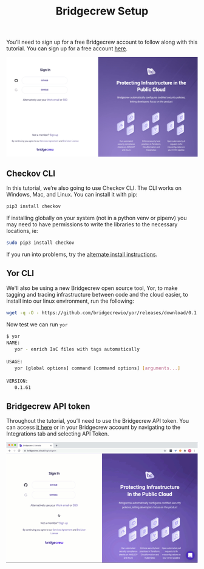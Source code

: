 ﻿---
title: "Bridgecrew Setup"
chapter: false
weight: 13
pre: "<b>3.2 </b>"
---

You’ll need to sign up for a free Bridgecrew account to follow along with this tutorial. You can sign up for a free account [here](https://bridgecrew.cloud/?utm_source=awsworkshop).

![Signup to Bridgecrew](./images/signup_bridgecrew.png)

## Checkov CLI
In this tutorial, we’re also going to use Checkov CLI. The CLI works on Windows, Mac, and Linux. You can install it with pip:

```bash
pip3 install checkov
```

If installing globally on your system (not in a python venv or pipenv) you may need to have permissions to write the libraries to the necessary locations, ie:

```bash
sudo pip3 install checkov
```

If you run into problems, try the [alternate install instructions](https://docs.bridgecrew.io/docs/ingesting-scan-data#installation?utm_source=awsworkshop).

## Yor CLI
We'll also be using a new Bridgecrew open source tool, Yor, to make tagging and tracing infrastructure between code and the cloud easier, to install into our linux environment, run the following:

```bash
wget -q -O - https://github.com/bridgecrewio/yor/releases/download/0.1.62/yor-0.1.62-linux-amd64.tar.gz | sudo tar -xvz -C /usr/bin
```

Now test we can run `yor`

```bash
$ yor
NAME:
   yor - enrich IaC files with tags automatically

USAGE:
   yor [global options] command [command options] [arguments...]

VERSION:
   0.1.61
```

## Bridgecrew API token

Throughout the tutorial, you’ll need to use the Bridgecrew API token. You can access [it here](https://www.bridgecrew.cloud/integrations/api-token) or in your Bridgecrew account by navigating to the Integrations tab and selecting API Token.

![Bridgecrew API token](./images/bc_api_key.gif)

